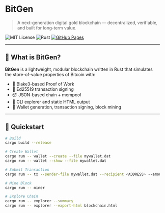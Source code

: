 # BitGen

> A next-generation digital gold blockchain — decentralized, verifiable, and built for long-term value.

![MIT License](https://img.shields.io/badge/license-MIT-green.svg)
![Rust](https://img.shields.io/badge/language-Rust-orange)
[![GitHub Pages](https://img.shields.io/badge/Explorer-Live-blue)](https://dancon3147.github.io/bitgen/)

---

## 🧱 What is BitGen?

**BitGen** is a lightweight, modular blockchain written in Rust that simulates the store-of-value properties of Bitcoin with:

- 💠 Blake3-based Proof of Work
- 🔐 Ed25519 transaction signing
- 📦 JSON-based chain + mempool
- 🧭 CLI explorer and static HTML output
- 🧪 Wallet generation, transaction signing, block mining

---

## 🚀 Quickstart

```bash
# Build
cargo build --release

# Create Wallet
cargo run -- wallet --create --file mywallet.dat
cargo run -- wallet --show --file mywallet.dat

# Submit Transaction
cargo run -- tx --sender-file mywallet.dat --recipient <ADDRESS> --amount 10

# Mine Block
cargo run -- miner

# Explore Chain
cargo run -- explorer --summary
cargo run -- explorer --export-html blockchain.html
